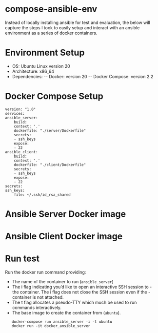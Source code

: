 # compose-ansible-env

Instead of locally installing ansible for test and evaluation, the below will capture the steps I took to easily setup and interact with an ansible environment as a series of docker containers.

# Environment Setup

  - OS: Ubuntu Linux version 20
  - Architecture: x86_64
  - Dependencies:
  -- Docker: version 20
  -- Docker Compose: version 2.2

# Docker Compose Setup
    version: "1.0"
    services:
    ansible_server:
        build: 
        context: '.'
        dockerfile: "./server/Dockerfile"
        secrets:
        - ssh_keys
        expose: 
        - 22
    ansible_client:
        build: 
        context: '.'
        dockerfile: "./client/Dockerfile"
        secrets:
        - ssh_keys
        expose: 
        - 22
    secrets:
    ssh_keys:
        file: ~/.ssh/id_rsa_shared
# Ansible Server Docker image

# Ansible Client Docker image

# Run test

Run the docker run command providing:
- The name of the container to run (<code>ansible_server</code>)
- The i flag indicating you’d like to open an interactive SSH session to - the container. The i flag does not close the SSH session even if the - container is not attached.
- The t flag allocates a pseudo-TTY which much be used to run commands interactively.
- The base image to create the container from (<code>ubuntu</code>).
 
 ```   
    docker-compose run ansible_server -i -t ubuntu
    docker run -it docker_ansible_server
```
